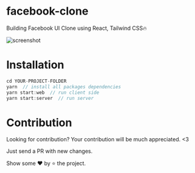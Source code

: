 # facebook-clone

Building Facebook UI Clone using React, Tailwind CSS🔥

<img src="https://repository-images.githubusercontent.com/295202619/a69feb00-ce17-11eb-99c0-88a325f87bf9" alt="screenshot"/>

# Installation

```javascript
cd YOUR-PROJECT-FOLDER
yarn  // install all packages dependencies
yarn start:web  // run client side
yarn start:server  // run server
```

# Contribution

Looking for contribution? Your contribution will be much appreciated. <3

Just send a PR with new changes.

Show some ❤️ by ⭐ the project.
